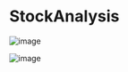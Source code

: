 # StockAnalysis

![image](https://user-images.githubusercontent.com/57785809/82773134-4f476b00-9e0f-11ea-80d2-16563c7841f4.png)

![image](https://user-images.githubusercontent.com/57785809/82773075-21622680-9e0f-11ea-9732-7ab609da6cbf.png)
